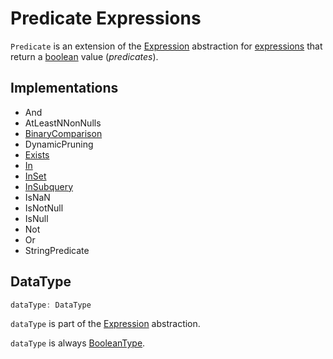 # Predicate Expressions

`Predicate` is an extension of the [Expression](Expression.md) abstraction for [expressions](#implementations) that return a [boolean](#dataType) value (_predicates_).

## Implementations

* And
* AtLeastNNonNulls
* [BinaryComparison](BinaryComparison.md)
* DynamicPruning
* [Exists](Exists.md)
* [In](In.md)
* [InSet](InSet.md)
* [InSubquery](InSubquery.md)
* IsNaN
* IsNotNull
* IsNull
* Not
* Or
* StringPredicate

## <span id="dataType"> DataType

```scala
dataType: DataType
```

`dataType` is part of the [Expression](Expression.md#dataType) abstraction.

`dataType` is always [BooleanType](../types/DataType.md#BooleanType).
